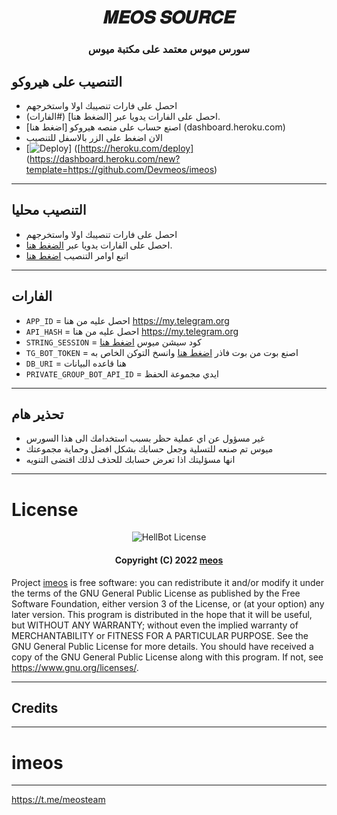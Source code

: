 
<h1 align="center">
  <b>  𝑴𝑬𝑶𝑺 𝑺𝑶𝑼𝑹𝑪𝑬  </b>
</h1>

<h3 align="center">
  <b> سورس ميوس معتمد على مكتبة ميوس </b>
</h3


------

## التنصيب على هيروكو 
- احصل على فارات تنصيبك اولا واستخرجهم
- احصل على الفارات يدويا عبر [الضغط هنا] (#الفارات).
- اصنع حساب على منصه هيروكو [اضغط هنا] (dashboard.heroku.com)
- الان اضغط على الزر بالاسفل للتنصيب
- [![Deploy](https://www.herokucdn.com/deploy/button.svg)] ([https://heroku.com/deploy] (https://dashboard.heroku.com/new?template=https://github.com/Devmeos/imeos)

------

## التنصيب محليا 
- احصل على فارات تنصيبك اولا واستخرجهم
- احصل على الفارات يدويا عبر [الضغط هنا](#الفارات).
- اتبع اوامر التنصيب [اضغط هنا](dashboard.heroku.com)

------

## الفارات

- `APP_ID`  =  احصل عليه من هنا https://my.telegram.org
- `API_HASH`  =  احصل عليه من هنا https://my.telegram.org
- `STRING_SESSION`  =  كود سيشن ميوس [اضغط هنا](https://replit.com/@ssdcv608/PyroSessionString)
- `TG_BOT_TOKEN`  =  اصنع بوت من بوت فاذر [اضغط هنا](https://t.me/botfather) وانسخ التوكن الخاص به
- `DB_URI`  =  هنا قاعده البيانات 
- `PRIVATE_GROUP_BOT_API_ID`  =   ايدي مجموعة الحفظ

------

## تحذير هام
- غير مسؤول عن اي عملية حظر بسبب استخدامك الى هذا السورس 
- ميوس تم صنعه للتسلية وجعل حسابك بشكل افضل وحماية مجموعتك
- انها مسؤليتك اذا تعرض حسابك للحذف لذلك اقتضى التنويه

------

# License

<p align="center">
    <img src="https://www.gnu.org/graphics/gplv3-or-later.png" alt="HellBot License">
</p>

<h4 align="center">
    Copyright (C) 2022 <a href="https://github.com/imos">meos</a>
</h4>

Project [imeos](https://github.com/Devmeos/imeos) is free software: you can redistribute it and/or modify
it under the terms of the GNU General Public License as published by
the Free Software Foundation, either version 3 of the License, or
(at your option) any later version.
This program is distributed in the hope that it will be useful,
but WITHOUT ANY WARRANTY; without even the implied warranty of
MERCHANTABILITY or FITNESS FOR A PARTICULAR PURPOSE.  See the
GNU General Public License for more details.
You should have received a copy of the GNU General Public License
along with this program. If not, see <https://www.gnu.org/licenses/>.

---------------------
## Credits
--------------------------
# imeos
-------------------------
https://t.me/meosteam
